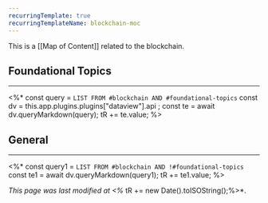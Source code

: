 ```yaml
---
recurringTemplate: true
recurringTemplateName: blockchain-moc
---
```


This is a [[Map of Content]] related to the blockchain.

## Foundational Topics
---
<%*
const query = `LIST FROM #blockchain AND #foundational-topics`
const dv = this.app.plugins.plugins["dataview"].api ;
const te = await dv.queryMarkdown(query);
tR += te.value;
%>

## General
---
<%*
const query1 = `LIST FROM #blockchain AND !#foundational-topics`
const te1 = await dv.queryMarkdown(query1);
tR += te1.value;
%>

*This page was last modified at <%* tR += new Date().toISOString();%>*.